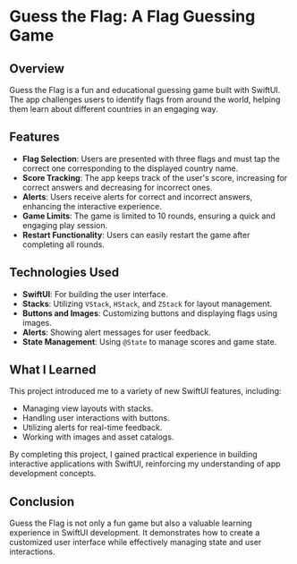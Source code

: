 # Guess the Flag: A Flag Guessing Game

## Overview
Guess the Flag is a fun and educational guessing game built with SwiftUI. The app challenges users to identify flags from around the world, helping them learn about different countries in an engaging way.

## Features
- **Flag Selection**: Users are presented with three flags and must tap the correct one corresponding to the displayed country name.
- **Score Tracking**: The app keeps track of the user's score, increasing for correct answers and decreasing for incorrect ones.
- **Alerts**: Users receive alerts for correct and incorrect answers, enhancing the interactive experience.
- **Game Limits**: The game is limited to 10 rounds, ensuring a quick and engaging play session.
- **Restart Functionality**: Users can easily restart the game after completing all rounds.

## Technologies Used
- **SwiftUI**: For building the user interface.
- **Stacks**: Utilizing `VStack`, `HStack`, and `ZStack` for layout management.
- **Buttons and Images**: Customizing buttons and displaying flags using images.
- **Alerts**: Showing alert messages for user feedback.
- **State Management**: Using `@State` to manage scores and game state.

## What I Learned
This project introduced me to a variety of new SwiftUI features, including:
- Managing view layouts with stacks.
- Handling user interactions with buttons.
- Utilizing alerts for real-time feedback.
- Working with images and asset catalogs.

By completing this project, I gained practical experience in building interactive applications with SwiftUI, reinforcing my understanding of app development concepts.

## Conclusion
Guess the Flag is not only a fun game but also a valuable learning experience in SwiftUI development. It demonstrates how to create a customized user interface while effectively managing state and user interactions.
